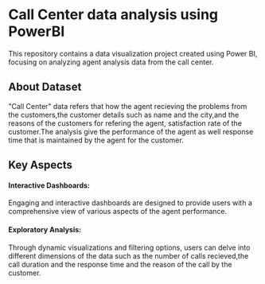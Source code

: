 # Call Center data analysis using PowerBI

This repository contains a data visualization project created using Power BI, focusing on analyzing agent analysis data from the call center.

## About Dataset

"Call Center" data refers that how the agent recieving the problems from the customers,the customer details such as name and the city,and the reasons of the customers for refering the agent,
satisfaction rate of the customer.The analysis give the performance of the agent as well response time that is maintained by the agent for the customer.

## Key Aspects

#### Interactive Dashboards:

Engaging and interactive dashboards are designed to provide users with a comprehensive view of various aspects of the agent performance.

#### Exploratory Analysis:

Through dynamic visualizations and filtering options, users can delve into different dimensions of the data such as the number of calls recieved,the call duration and
the response time and the reason of the call by the customer.


